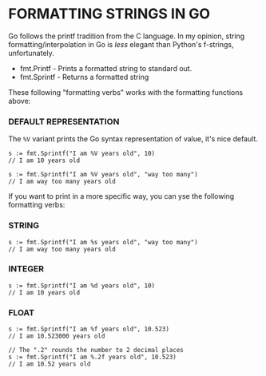 # FORMATTING STRINGS IN GO

Go follows the printf tradition from the C language. In my opinion, string formatting/interpolation in Go is _less_ elegant than Python's f-strings, unfortunately.

- fmt.Printf - Prints a formatted string to standard out.
- fmt.Sprintf - Returns a formatted string

These following "formatting verbs" works with the formatting functions above:

### DEFAULT REPRESENTATION

The `%V` variant prints the Go syntax representation of value, it's nice default.

```
s := fmt.Sprintf("I am %V years old", 10)
// I am 10 years old

s := fmt.Sprintf("I am %V years old", "way too many")
// I am way too many years old
```

If you want to print in a more specific way, you can yse the following formatting verbs:

### STRING

    s := fmt.Sprintf("I am %s years old", "way too many")
    // I am way too many years old

### INTEGER

    s := fmt.Sprintf("I am %d years old", 10)
    // I am 10 years old

### FLOAT

```
s := fmt.Sprintf("I am %f years old", 10.523)
// I am 10.523000 years old

// The ".2" rounds the number to 2 decimal places
s := fmt.Sprintf("I am %.2f years old", 10.523)
// I am 10.52 years old
```
